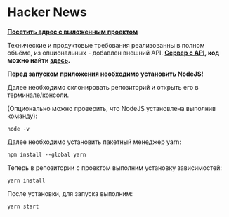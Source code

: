 # Hacker News
**[Посетить адрес с выложенным проектом](https://avito-test-task-132wabrr1-shortytapki.vercel.app/)**

Технические и продуктовые требования реализованны в полном объёме, из опциональных - добавлен внешний API.
**[Сервер с API](https://st-news-api-production.up.railway.app/), код можно найти [здесь](https://github.com/shortytapki/api).**


**Перед запуском приложения необходимо установить NodeJS!**

Далее необходимо склонировать репозиторий и открыть его в терминале/консоли.


(Опционально можно проверить, что NodeJS установлена выполнив команду):

```
node -v
```

Далее необходимо установить пакетный менеджер yarn:

```
npm install --global yarn
```

Теперь в репозитории с проектом выполним установку зависимостей:

```
yarn install
```

После установки, для запуска выполним:

```
yarn start
```

